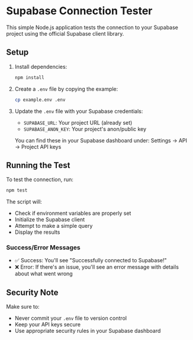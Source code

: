# Supabase Connection Tester

This simple Node.js application tests the connection to your Supabase project using the official Supabase client library.

## Setup

1. Install dependencies:
   ```bash
   npm install
   ```

2. Create a `.env` file by copying the example:
   ```bash
   cp example.env .env
   ```

3. Update the `.env` file with your Supabase credentials:
   - `SUPABASE_URL`: Your project URL (already set)
   - `SUPABASE_ANON_KEY`: Your project's anon/public key
   
   You can find these in your Supabase dashboard under:
   Settings → API → Project API keys

## Running the Test

To test the connection, run:

```bash
npm test
```

The script will:
- Check if environment variables are properly set
- Initialize the Supabase client
- Attempt to make a simple query
- Display the results

### Success/Error Messages

- ✅ Success: You'll see "Successfully connected to Supabase!"
- ❌ Error: If there's an issue, you'll see an error message with details about what went wrong

## Security Note

Make sure to:
- Never commit your `.env` file to version control
- Keep your API keys secure
- Use appropriate security rules in your Supabase dashboard
